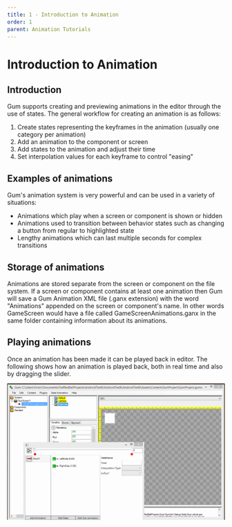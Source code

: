 ```yaml
---
title: 1 - Introduction to Animation
order: 1
parent: Animation Tutorials
---
```


# Introduction to Animation

## Introduction

Gum supports creating and previewing animations in the editor through the use of states. The general workflow for creating an animation is as follows:

1. Create states representing the keyframes in the animation \(usually one category per animation\)
2. Add an animation to the component or screen
3. Add states to the animation and adjust their time
4. Set interpolation values for each keyframe to control "easing"

## Examples of animations

Gum's animation system is very powerful and can be used in a variety of situations:

* Animations which play when a screen or component is shown or hidden
* Animations used to transition between behavior states such as changing a button from regular to highlighted state
* Lengthy animations which can last multiple seconds for complex transitions

## Storage of animations

Animations are stored separate from the screen or component on the file system. If a screen or component contains at least one animation then Gum will save a Gum Animation XML file \(.ganx extension\) with the word "Animations" appended on the screen or component's name. In other words GameScreen would have a file called GameScreenAnimations.ganx in the same folder containing information about its animations.

## Playing animations

Once an animation has been made it can be played back in editor. The following shows how an animation is played back, both in real time and also by dragging the slider.

![](../.gitbook/assets/PlayAnimationsGum.gif)

